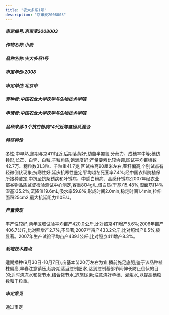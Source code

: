 ```yaml
---
title: "农大多系1号"
description: "京审麦2008003"
---
```

##### 审定编号:京审麦2008003

##### 作物名称:小麦

##### 品种名称:农大多系1号

##### 审定年份:2008

##### 审定单位:北京市

##### 育种者:中国农业大学农学与生物技术学院

##### 申请者:中国农业大学农学与生物技术学院

##### 品种来源:3个抗白粉病F4代近等基因系混合

##### 特征特性
冬性;中早熟,熟期与京411相近,后期落黄好;幼苗半匍匐,分蘖力、成穗率中等;穗纺锤形,长芒、白壳、白粒,子粒角质,饱满度好;产量要素比较协调,区试平均亩穗数42.7万、穗粒数31.3粒、千粒重41.7克;区试株高90厘米左右,茎秆偏高,个别试点有轻微倒伏现象;抗寒性好,延庆抗寒性鉴定平均越冬死茎率7.4%;经中国农科院植保所接种鉴定,中抗至抗条锈病和叶锈病、中感白粉病、高感秆锈病;2007年经农业部谷物品质监督检验测试中心测定,容重804g/L,蛋白质(干基)15.48%,湿面筋(14%湿基)35.2%,沉降值19.6mL,吸水率59.8%,形成时间2.0min,稳定时间1.4min,拉伸面积25cm2,最大抗延阻力110E.U。

##### 产量表现
丰产性较好,两年区域试验平均亩产420.0公斤,比对照京411增产5.6%;2006年亩产406.7公斤,比对照增产2.7%,不显著;2007年亩产433.2公斤,比对照增产8.5%,极显著。2007年生产试验平均亩产439.1公斤,比对照京411增产8.3%。

##### 栽培技术要点
适期播种(9月30日-10月7日),亩基本苗20万左右为宜,播前施足底肥;鉴于该品种植株偏高,早春注意镇压,起身期适当控制肥水,达到控制基部节间伸长防止倒伏的目的;适时浇冻水和拨节水,结合拨节水,追施尿素;注意浇好孕穗、灌浆水,以提高穗粒数和千粒重。

##### 审定意见
通过审定
